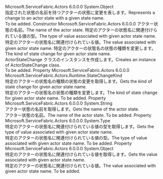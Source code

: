 <Type Name="ActorStateChange" FullName="Microsoft.ServiceFabric.Actors.Runtime.ActorStateChange">
  <TypeSignature Language="C#" Value="public sealed class ActorStateChange" />
  <TypeSignature Language="ILAsm" Value=".class public auto ansi sealed beforefieldinit ActorStateChange extends System.Object" />
  <TypeSignature Language="DocId" Value="T:Microsoft.ServiceFabric.Actors.Runtime.ActorStateChange" />
  <TypeSignature Language="VB.NET" Value="Public NotInheritable Class ActorStateChange" />
  <TypeSignature Language="F#" Value="type ActorStateChange = class" />
  <AssemblyInfo>
    <AssemblyName>Microsoft.ServiceFabric.Actors</AssemblyName>
    <AssemblyVersion>6.0.0.0</AssemblyVersion>
  </AssemblyInfo>
  <Base>
    <BaseTypeName>System.Object</BaseTypeName>
  </Base>
  <Interfaces />
  <Docs>
    <summary>
            <span data-ttu-id="72c50-101">指定された状態の名前を持つアクターの状態に変更を表します。</span><span class="sxs-lookup"><span data-stu-id="72c50-101">Represents a change to an actor state with a given state name.</span></span>
            </summary>
    <remarks>To be added.</remarks>
  </Docs>
  <Members>
    <Member MemberName=".ctor">
      <MemberSignature Language="C#" Value="public ActorStateChange (string stateName, Type type, object value, Microsoft.ServiceFabric.Actors.Runtime.StateChangeKind changeKind);" />
      <MemberSignature Language="ILAsm" Value=".method public hidebysig specialname rtspecialname instance void .ctor(string stateName, class System.Type type, object value, valuetype Microsoft.ServiceFabric.Actors.Runtime.StateChangeKind changeKind) cil managed" />
      <MemberSignature Language="DocId" Value="M:Microsoft.ServiceFabric.Actors.Runtime.ActorStateChange.#ctor(System.String,System.Type,System.Object,Microsoft.ServiceFabric.Actors.Runtime.StateChangeKind)" />
      <MemberSignature Language="F#" Value="new Microsoft.ServiceFabric.Actors.Runtime.ActorStateChange : string * Type * obj * Microsoft.ServiceFabric.Actors.Runtime.StateChangeKind -&gt; Microsoft.ServiceFabric.Actors.Runtime.ActorStateChange" Usage="new Microsoft.ServiceFabric.Actors.Runtime.ActorStateChange (stateName, type, value, changeKind)" />
      <MemberType>Constructor</MemberType>
      <AssemblyInfo>
        <AssemblyName>Microsoft.ServiceFabric.Actors</AssemblyName>
        <AssemblyVersion>6.0.0.0</AssemblyVersion>
      </AssemblyInfo>
      <Parameters>
        <Parameter Name="stateName" Type="System.String" />
        <Parameter Name="type" Type="System.Type" />
        <Parameter Name="value" Type="System.Object" />
        <Parameter Name="changeKind" Type="Microsoft.ServiceFabric.Actors.Runtime.StateChangeKind" />
      </Parameters>
      <Docs>
        <param name="stateName"><span data-ttu-id="72c50-102">アクター状態の名前。</span><span class="sxs-lookup"><span data-stu-id="72c50-102">The name of the actor state.</span></span></param>
        <param name="type"><span data-ttu-id="72c50-103">特定のアクターの状態名に関連付けられている値の型。</span><span class="sxs-lookup"><span data-stu-id="72c50-103">The type of value associated with given actor state name.</span></span></param>
        <param name="value"><span data-ttu-id="72c50-104">特定のアクターの状態名に関連付けられている値。</span><span class="sxs-lookup"><span data-stu-id="72c50-104">The value associated with given actor state name.</span></span></param>
        <param name="changeKind"><span data-ttu-id="72c50-105">特定のアクターの状態名の状態の種類を変更します。</span><span class="sxs-lookup"><span data-stu-id="72c50-105">The kind of state change for given actor state name.</span></span></param>
        <summary>
            <span data-ttu-id="72c50-106">ActorStateChange クラスのインスタンスを作成します。</span><span class="sxs-lookup"><span data-stu-id="72c50-106">Creates an instance of ActorStateChange class.</span></span>
            </summary>
        <remarks>To be added.</remarks>
      </Docs>
    </Member>
    <Member MemberName="ChangeKind">
      <MemberSignature Language="C#" Value="public Microsoft.ServiceFabric.Actors.Runtime.StateChangeKind ChangeKind { get; }" />
      <MemberSignature Language="ILAsm" Value=".property instance valuetype Microsoft.ServiceFabric.Actors.Runtime.StateChangeKind ChangeKind" />
      <MemberSignature Language="DocId" Value="P:Microsoft.ServiceFabric.Actors.Runtime.ActorStateChange.ChangeKind" />
      <MemberSignature Language="VB.NET" Value="Public ReadOnly Property ChangeKind As StateChangeKind" />
      <MemberSignature Language="F#" Value="member this.ChangeKind : Microsoft.ServiceFabric.Actors.Runtime.StateChangeKind" Usage="Microsoft.ServiceFabric.Actors.Runtime.ActorStateChange.ChangeKind" />
      <MemberType>Property</MemberType>
      <AssemblyInfo>
        <AssemblyName>Microsoft.ServiceFabric.Actors</AssemblyName>
        <AssemblyVersion>6.0.0.0</AssemblyVersion>
      </AssemblyInfo>
      <ReturnValue>
        <ReturnType>Microsoft.ServiceFabric.Actors.Runtime.StateChangeKind</ReturnType>
      </ReturnValue>
      <Docs>
        <summary>
            <span data-ttu-id="72c50-107">特定のアクターの状態名の種類の状態の変更を取得します。</span><span class="sxs-lookup"><span data-stu-id="72c50-107">Gets the kind of state change for given actor state name.</span></span>
            </summary>
        <value>
            <span data-ttu-id="72c50-108">特定のアクターの状態名の状態の種類を変更します。</span><span class="sxs-lookup"><span data-stu-id="72c50-108">The kind of state change for given actor state name.</span></span>
            </value>
        <remarks>To be added.</remarks>
      </Docs>
    </Member>
    <Member MemberName="StateName">
      <MemberSignature Language="C#" Value="public string StateName { get; }" />
      <MemberSignature Language="ILAsm" Value=".property instance string StateName" />
      <MemberSignature Language="DocId" Value="P:Microsoft.ServiceFabric.Actors.Runtime.ActorStateChange.StateName" />
      <MemberSignature Language="VB.NET" Value="Public ReadOnly Property StateName As String" />
      <MemberSignature Language="F#" Value="member this.StateName : string" Usage="Microsoft.ServiceFabric.Actors.Runtime.ActorStateChange.StateName" />
      <MemberType>Property</MemberType>
      <AssemblyInfo>
        <AssemblyName>Microsoft.ServiceFabric.Actors</AssemblyName>
        <AssemblyVersion>6.0.0.0</AssemblyVersion>
      </AssemblyInfo>
      <ReturnValue>
        <ReturnType>System.String</ReturnType>
      </ReturnValue>
      <Docs>
        <summary>
            <span data-ttu-id="72c50-109">アクター状態の名前を取得します。</span><span class="sxs-lookup"><span data-stu-id="72c50-109">Gets the name of the actor state.</span></span>
            </summary>
        <value>
            <span data-ttu-id="72c50-110">アクター状態の名前。</span><span class="sxs-lookup"><span data-stu-id="72c50-110">The name of the actor state.</span></span>
            </value>
        <remarks>To be added.</remarks>
      </Docs>
    </Member>
    <Member MemberName="Type">
      <MemberSignature Language="C#" Value="public Type Type { get; }" />
      <MemberSignature Language="ILAsm" Value=".property instance class System.Type Type" />
      <MemberSignature Language="DocId" Value="P:Microsoft.ServiceFabric.Actors.Runtime.ActorStateChange.Type" />
      <MemberSignature Language="VB.NET" Value="Public ReadOnly Property Type As Type" />
      <MemberSignature Language="F#" Value="member this.Type : Type" Usage="Microsoft.ServiceFabric.Actors.Runtime.ActorStateChange.Type" />
      <MemberType>Property</MemberType>
      <AssemblyInfo>
        <AssemblyName>Microsoft.ServiceFabric.Actors</AssemblyName>
        <AssemblyVersion>6.0.0.0</AssemblyVersion>
      </AssemblyInfo>
      <ReturnValue>
        <ReturnType>System.Type</ReturnType>
      </ReturnValue>
      <Docs>
        <summary>
            <span data-ttu-id="72c50-111">特定のアクターの状態名に関連付けられている値の型を取得します。</span><span class="sxs-lookup"><span data-stu-id="72c50-111">Gets the type of value associated with given actor state name.</span></span>
            </summary>
        <value>
            <span data-ttu-id="72c50-112">特定のアクターの状態名に関連付けられている値の型。</span><span class="sxs-lookup"><span data-stu-id="72c50-112">The type of value associated with given actor state name.</span></span>
            </value>
        <remarks>To be added.</remarks>
      </Docs>
    </Member>
    <Member MemberName="Value">
      <MemberSignature Language="C#" Value="public object Value { get; }" />
      <MemberSignature Language="ILAsm" Value=".property instance object Value" />
      <MemberSignature Language="DocId" Value="P:Microsoft.ServiceFabric.Actors.Runtime.ActorStateChange.Value" />
      <MemberSignature Language="VB.NET" Value="Public ReadOnly Property Value As Object" />
      <MemberSignature Language="F#" Value="member this.Value : obj" Usage="Microsoft.ServiceFabric.Actors.Runtime.ActorStateChange.Value" />
      <MemberType>Property</MemberType>
      <AssemblyInfo>
        <AssemblyName>Microsoft.ServiceFabric.Actors</AssemblyName>
        <AssemblyVersion>6.0.0.0</AssemblyVersion>
      </AssemblyInfo>
      <ReturnValue>
        <ReturnType>System.Object</ReturnType>
      </ReturnValue>
      <Docs>
        <summary>
            <span data-ttu-id="72c50-113">特定のアクターの状態名に関連付けられている値を取得します。</span><span class="sxs-lookup"><span data-stu-id="72c50-113">Gets the value associated with given actor state name.</span></span>
            </summary>
        <value>
            <span data-ttu-id="72c50-114">特定のアクターの状態名に関連付けられている値。</span><span class="sxs-lookup"><span data-stu-id="72c50-114">The value associated with given actor state name.</span></span>
            </value>
        <remarks>To be added.</remarks>
      </Docs>
    </Member>
  </Members>
</Type>